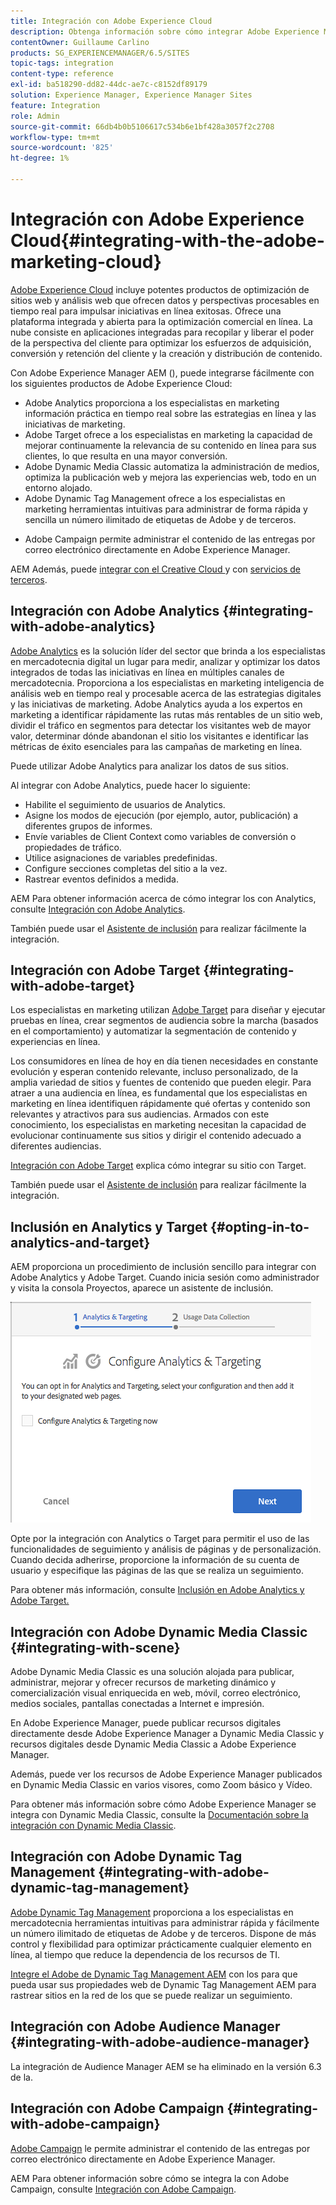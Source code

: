 ```yaml
---
title: Integración con Adobe Experience Cloud
description: Obtenga información sobre cómo integrar Adobe Experience Manager con Adobe Experience Cloud.
contentOwner: Guillaume Carlino
products: SG_EXPERIENCEMANAGER/6.5/SITES
topic-tags: integration
content-type: reference
exl-id: ba518290-dd82-44dc-ae7c-c8152df89179
solution: Experience Manager, Experience Manager Sites
feature: Integration
role: Admin
source-git-commit: 66db4b0b5106617c534b6e1bf428a3057f2c2708
workflow-type: tm+mt
source-wordcount: '825'
ht-degree: 1%

---
```


# Integración con Adobe Experience Cloud{#integrating-with-the-adobe-marketing-cloud}

[Adobe Experience Cloud](https://business.adobe.com/products/marketing-cloud/main.html) incluye potentes productos de optimización de sitios web y análisis web que ofrecen datos y perspectivas procesables en tiempo real para impulsar iniciativas en línea exitosas. Ofrece una plataforma integrada y abierta para la optimización comercial en línea. La nube consiste en aplicaciones integradas para recopilar y liberar el poder de la perspectiva del cliente para optimizar los esfuerzos de adquisición, conversión y retención del cliente y la creación y distribución de contenido.

Con Adobe Experience Manager AEM (), puede integrarse fácilmente con los siguientes productos de Adobe Experience Cloud:

* Adobe Analytics proporciona a los especialistas en marketing información práctica en tiempo real sobre las estrategias en línea y las iniciativas de marketing.
* Adobe Target ofrece a los especialistas en marketing la capacidad de mejorar continuamente la relevancia de su contenido en línea para sus clientes, lo que resulta en una mayor conversión.
* Adobe Dynamic Media Classic automatiza la administración de medios, optimiza la publicación web y mejora las experiencias web, todo en un entorno alojado.
* Adobe Dynamic Tag Management ofrece a los especialistas en marketing herramientas intuitivas para administrar de forma rápida y sencilla un número ilimitado de etiquetas de Adobe y de terceros.
<!-- Search&Promote is end of life as of September 1, 2022 * Adobe Search&Promote gives marketers the ability to control and optimize the search results on their sites. -->
* Adobe Campaign permite administrar el contenido de las entregas por correo electrónico directamente en Adobe Experience Manager.

AEM Además, puede [integrar con el Creative Cloud ](/help/assets/aem-cc-integration-best-practices.md) y con [servicios de terceros](/help/sites-administering/third-party-services.md).

## Integración con Adobe Analytics {#integrating-with-adobe-analytics}

[Adobe Analytics](https://business.adobe.com/products/analytics/adobe-analytics.html) es la solución líder del sector que brinda a los especialistas en mercadotecnia digital un lugar para medir, analizar y optimizar los datos integrados de todas las iniciativas en línea en múltiples canales de mercadotecnia. Proporciona a los especialistas en marketing inteligencia de análisis web en tiempo real y procesable acerca de las estrategias digitales y las iniciativas de marketing. Adobe Analytics ayuda a los expertos en marketing a identificar rápidamente las rutas más rentables de un sitio web, dividir el tráfico en segmentos para detectar los visitantes web de mayor valor, determinar dónde abandonan el sitio los visitantes e identificar las métricas de éxito esenciales para las campañas de marketing en línea.

Puede utilizar Adobe Analytics para analizar los datos de sus sitios.

Al integrar con Adobe Analytics, puede hacer lo siguiente:

* Habilite el seguimiento de usuarios de Analytics.
* Asigne los modos de ejecución (por ejemplo, autor, publicación) a diferentes grupos de informes.
* Envíe variables de Client Context como variables de conversión o propiedades de tráfico.
* Utilice asignaciones de variables predefinidas.
* Configure secciones completas del sitio a la vez.
* Rastrear eventos definidos a medida.

AEM Para obtener información acerca de cómo integrar los con Analytics, consulte [Integración con Adobe Analytics](/help/sites-administering/adobeanalytics.md).

También puede usar el [Asistente de inclusión](/help/sites-administering/opt-in.md) para realizar fácilmente la integración.

## Integración con Adobe Target {#integrating-with-adobe-target}

Los especialistas en marketing utilizan [Adobe Target](https://business.adobe.com/products/target/adobe-target.html?lang=es) para diseñar y ejecutar pruebas en línea, crear segmentos de audiencia sobre la marcha (basados en el comportamiento) y automatizar la segmentación de contenido y experiencias en línea.

Los consumidores en línea de hoy en día tienen necesidades en constante evolución y esperan contenido relevante, incluso personalizado, de la amplia variedad de sitios y fuentes de contenido que pueden elegir. Para atraer a una audiencia en línea, es fundamental que los especialistas en marketing en línea identifiquen rápidamente qué ofertas y contenido son relevantes y atractivos para sus audiencias. Armados con este conocimiento, los especialistas en marketing necesitan la capacidad de evolucionar continuamente sus sitios y dirigir el contenido adecuado a diferentes audiencias.

[Integración con Adobe Target](/help/sites-administering/target.md) explica cómo integrar su sitio con Target.

También puede usar el [Asistente de inclusión](/help/sites-administering/opt-in.md) para realizar fácilmente la integración.

## Inclusión en Analytics y Target {#opting-in-to-analytics-and-target}

AEM proporciona un procedimiento de inclusión sencillo para integrar con Adobe Analytics y Adobe Target. Cuando inicia sesión como administrador y visita la consola Proyectos, aparece un asistente de inclusión.

![chlimage_1-107](assets/chlimage_1-107a.png)

Opte por la integración con Analytics o Target para permitir el uso de las funcionalidades de seguimiento y análisis de páginas y de personalización. Cuando decida adherirse, proporcione la información de su cuenta de usuario y especifique las páginas de las que se realiza un seguimiento.

Para obtener más información, consulte [Inclusión en Adobe Analytics y Adobe Target.](/help/sites-administering/opt-in.md)

## Integración con Adobe Dynamic Media Classic {#integrating-with-scene}

Adobe Dynamic Media Classic es una solución alojada para publicar, administrar, mejorar y ofrecer recursos de marketing dinámico y comercialización visual enriquecida en web, móvil, correo electrónico, medios sociales, pantallas conectadas a Internet e impresión.

En Adobe Experience Manager, puede publicar recursos digitales directamente desde Adobe Experience Manager a Dynamic Media Classic y recursos digitales desde Dynamic Media Classic a Adobe Experience Manager.

Además, puede ver los recursos de Adobe Experience Manager publicados en Dynamic Media Classic en varios visores, como Zoom básico y Vídeo.

Para obtener más información sobre cómo Adobe Experience Manager se integra con Dynamic Media Classic, consulte la [Documentación sobre la integración con Dynamic Media Classic](/help/sites-administering/scene7.md).

## Integración con Adobe Dynamic Tag Management {#integrating-with-adobe-dynamic-tag-management}

[Adobe Dynamic Tag Management](https://business.adobe.com/products/experience-platform/adobe-experience-platform.html) proporciona a los especialistas en mercadotecnia herramientas intuitivas para administrar rápida y fácilmente un número ilimitado de etiquetas de Adobe y de terceros. Dispone de más control y flexibilidad para optimizar prácticamente cualquier elemento en línea, al tiempo que reduce la dependencia de los recursos de TI.

[Integre el Adobe de Dynamic Tag Management AEM](/help/sites-administering/dtm.md) con los para que pueda usar sus propiedades web de Dynamic Tag Management AEM para rastrear sitios en la red de los que se puede realizar un seguimiento.

## Integración con Adobe Audience Manager {#integrating-with-adobe-audience-manager}

La integración de Audience Manager AEM se ha eliminado en la versión 6.3 de la.

<!-- Search&Promote is end of life as of September 1, 2022 ## Integrating with Search&Promote {#integrating-with-search-promote} -->

<!-- Search&Promote is end of life as of September 1, 2022 Adobe Search&Promote enables marketers to optimizehow visitors browse, find, compare, and select relevant products and content on web and mobile sites. Businesses can easily promote priority items based on business objectives and visitor intent, and automate merchandising and promotions activity via KPI-based triggers or metrics. -->

<!-- Search&Promote is end of life as of September 1, 2022 Adobe Search&Promote is a reliable and scalable hosted site search application, capable of scaling to millions of pages or products, for heavily visited online businesses ranging from retail to news sites. It offers unprecedented levels of marketer control and metrics-based relevance. -->

<!-- Search&Promote is end of life as of September 1, 2022 For information about integrating AEM and Search&Promote, see [Integrating with Adobe Search&Promote](/help/sites-administering/search-and-promote.md). -->

## Integración con Adobe Campaign {#integrating-with-adobe-campaign}

[Adobe Campaign](https://business.adobe.com/products/campaign/adobe-campaign.html) le permite administrar el contenido de las entregas por correo electrónico directamente en Adobe Experience Manager.

AEM Para obtener información sobre cómo se integra la con Adobe Campaign, consulte [Integración con Adobe Campaign](/help/sites-administering/campaignstandard.md).